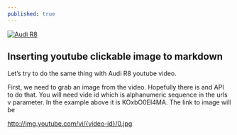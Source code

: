 ```yaml
---
published: true
---
```

[![Audi R8](http://img.youtube.com/vi/KOxbO0EI4MA/0.jpg)](https://www.youtube.com/watch?v=I7ybRe6K9RY&t=74s "Audi R8")


## Inserting youtube clickable image to markdown
Let’s try to do the same thing with Audi R8 youtube video.

First, we need to grab an image from the video. Hopefully there is and API to do that. You will need vide id which is alphanumeric sequence in the urls v parameter. In the example above it is KOxbO0EI4MA. The link to image will be

http://img.youtube.com/vi/{video-id}/0.jpg


